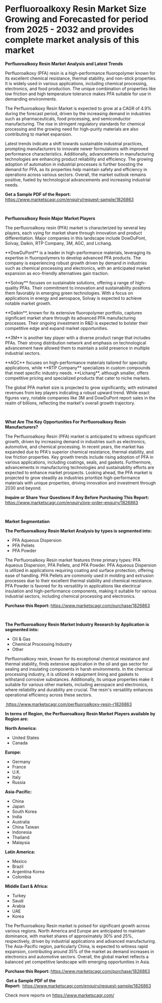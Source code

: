 <p><h1>Perfluoroalkoxy Resin Market Size Growing and Forecasted for period from 2025 - 2032 and provides complete market analysis of this market</h1></p><p><strong>Perfluoroalkoxy Resin Market Analysis and Latest Trends</strong></p>
<p><p>Perfluoroalkoxy (PFA) resin is a high-performance fluoropolymer known for its excellent chemical resistance, thermal stability, and non-stick properties. It is widely used in various applications, including chemical processing, electronics, and food production. The unique combination of properties like low friction and high temperature tolerance makes PFA suitable for use in demanding environments.</p><p>The Perfluoroalkoxy Resin Market is expected to grow at a CAGR of 4.9% during the forecast period, driven by the increasing demand in industries such as pharmaceuticals, food processing, and semiconductor manufacturing. The rise in stringent regulatory standards for chemical processing and the growing need for high-purity materials are also contributing to market expansion. </p><p>Latest trends indicate a shift towards sustainable industrial practices, prompting manufacturers to innovate newer formulations with improved performance characteristics. Additionally, advancements in manufacturing technologies are enhancing product reliability and efficiency. The growing adoption of automation in industrial processes is further boosting the demand for PFA, as its properties help maintain safety and efficiency in operations across various sectors. Overall, the market outlook remains positive, fueled by technological advancements and increasing industrial needs.</p></p>
<p><strong>Get a Sample PDF of the Report:&nbsp;</strong> <a href="https://www.marketscagr.com/enquiry/request-sample/1826863?utm_campaign=1869&utm_medium=2&utm_source=Github&utm_content=ia&utm_term=03022025&utm_id=perfluoroalkoxy-resin">https://www.marketscagr.com/enquiry/request-sample/1826863</a></p>
<p>&nbsp;</p>
<p><strong>Perfluoroalkoxy Resin Major Market Players</strong></p>
<p><p>The perfluoroalkoxy resin (PFA) market is characterized by several key players, each vying for market share through innovation and product differentiation. Major companies in this landscape include DowDuPont, Solvay, Daikin, RTP Company, 3M, AGC, and Lichang.</p><p>**DowDuPont** is a leader in high-performance materials, leveraging its expertise in fluoropolymers to develop advanced PFA products. The company is experiencing robust growth driven by demand in industries such as chemical processing and electronics, with an anticipated market expansion as eco-friendly alternatives gain traction.</p><p>**Solvay** focuses on sustainable solutions, offering a range of high-quality PFAs. Their commitment to innovation and sustainability positions them favorably in emerging green technologies. With a focus on applications in energy and aerospace, Solvay is expected to achieve notable market growth.</p><p>**Daikin**, known for its extensive fluoropolymer portfolio, captures significant market share through its advanced PFA manufacturing processes. Their ongoing investment in R&D is expected to bolster their competitive edge and expand market opportunities.</p><p>**3M** is another key player with a diverse product range that includes PFAs. Their strong distribution network and emphasis on technological advancement have allowed them to maintain a solid presence in multiple industrial sectors.</p><p>**AGC** focuses on high-performance materials tailored for specialty applications, while **RTP Company** specializes in custom compounds that meet specific industry needs. **Lichang**, although smaller, offers competitive pricing and specialized products that cater to niche markets.</p><p>The global PFA market size is projected to grow significantly, with estimated revenues from key players indicating a robust upward trend. While exact figures vary, notable companies like 3M and DowDuPont report sales in the realm of billions, reflecting the market's overall growth trajectory.</p></p>
<p>&nbsp;</p>
<p><strong>What Are The Key Opportunities For Perfluoroalkoxy Resin Manufacturers?</strong></p>
<p><p>The Perfluoroalkoxy Resin (PFA) market is anticipated to witness significant growth, driven by increasing demand in industries such as electronics, automotive, and chemical processing. In recent years, the market has expanded due to PFA's superior chemical resistance, thermal stability, and low friction properties. Key growth trends include rising adoption of PFA in various applications, including coatings, seals, and gaskets. Furthermore, advancements in manufacturing technologies and sustainability efforts are expected to enhance market prospects. Looking ahead, the PFA market is projected to grow steadily as industries prioritize high-performance materials with unique properties, driving innovation and investment through 2030 and beyond.</p></p>
<p><strong>Inquire or Share Your Questions If Any Before Purchasing This Report:</strong> <a href="https://www.marketscagr.com/enquiry/pre-order-enquiry/1826863?utm_campaign=1869&utm_medium=2&utm_source=Github&utm_content=ia&utm_term=03022025&utm_id=perfluoroalkoxy-resin">https://www.marketscagr.com/enquiry/pre-order-enquiry/1826863</a></p>
<p>&nbsp;</p>
<p><strong>Market Segmentation</strong></p>
<p><strong>The Perfluoroalkoxy Resin Market Analysis by types is segmented into:</strong></p>
<p><ul><li>PFA Aqueous Dispersion</li><li>PFA Pellets</li><li>PFA Powder</li></ul></p>
<p><p>The Perfluoroalkoxy Resin market features three primary types: PFA Aqueous Dispersion, PFA Pellets, and PFA Powder. PFA Aqueous Dispersion is utilized in applications requiring coating and surface protection, offering ease of handling. PFA Pellets are commonly used in molding and extrusion processes due to their excellent thermal stability and chemical resistance. PFA Powder is favored for its versatility in applications like electrical insulation and high-performance components, making it suitable for various industrial sectors, including chemical processing and electronics.</p></p>
<p><strong>Purchase this Report:&nbsp;</strong><a href="https://www.marketscagr.com/purchase/1826863?utm_campaign=1869&utm_medium=2&utm_source=Github&utm_content=ia&utm_term=03022025&utm_id=perfluoroalkoxy-resin">https://www.marketscagr.com/purchase/1826863</a></p>
<p>&nbsp;</p>
<p><strong>The Perfluoroalkoxy Resin Market Industry Research by Application is segmented into:</strong></p>
<p><ul><li>Oil & Gas</li><li>Chemical Processing Industry</li><li>Other</li></ul></p>
<p><p>Perfluoroalkoxy resin, known for its exceptional chemical resistance and thermal stability, finds extensive application in the oil and gas sector for sealing and insulating components in harsh environments. In the chemical processing industry, it is utilized in equipment lining and gaskets to withstand corrosive substances. Additionally, its unique properties make it suitable for various other markets, including aerospace and electronics, where reliability and durability are crucial. The resin's versatility enhances operational efficiency across these sectors.</p></p>
<p><a href="https://www.marketscagr.com/perfluoroalkoxy-resin-r1826863?utm_campaign=1869&utm_medium=2&utm_source=Github&utm_content=ia&utm_term=03022025&utm_id=perfluoroalkoxy-resin">&nbsp;https://www.marketscagr.com/perfluoroalkoxy-resin-r1826863</a></p>
<p><strong>In terms of Region, the Perfluoroalkoxy Resin Market Players available by Region are:</strong></p>
<p>
    <p> <strong> North America: </strong>
        <ul>
            <li>United States</li>
            <li>Canada</li>
        </ul>
        </p> 
    <p> <strong> Europe: </strong>
        <ul>
            <li>Germany</li>
            <li>France</li>
            <li>U.K.</li>
            <li>Italy</li>
            <li>Russia</li>
        </ul>
        </p> 
    <p> <strong> Asia-Pacific: </strong>
        <ul>
            <li>China</li>
            <li>Japan</li>
            <li>South Korea</li>
            <li>India</li>
            <li>Australia</li>
            <li>China Taiwan</li>
            <li>Indonesia</li>
            <li>Thailand</li>
            <li>Malaysia</li>
        </ul>
        </p> 
    <p> <strong> Latin America: </strong>
        <ul>
            <li>Mexico</li>
            <li>Brazil</li>
            <li>Argentina Korea</li>
            <li>Colombia</li>
        </ul>
        </p> 
    <p> <strong> Middle East & Africa: </strong>
        <ul>
            <li>Turkey</li>
            <li>Saudi</li>
            <li>Arabia</li>
            <li>UAE</li>
            <li>Korea</li>
        </ul>
    </p>
    </p>
<p><p>The Perfluoroalkoxy Resin market is poised for significant growth across various regions. North America and Europe are anticipated to maintain dominance, with market shares of approximately 30% and 25%, respectively, driven by industrial applications and advanced manufacturing. The Asia-Pacific region, particularly China, is expected to witness rapid expansion, contributing around 35% of the market as demand increases in electronics and automotive sectors. Overall, the global market reflects a balanced yet competitive landscape with emerging opportunities in Asia.</p></p>
<p><strong>Purchase this Report: </strong><a href="https://www.marketscagr.com/purchase/1826863?utm_campaign=1869&utm_medium=2&utm_source=Github&utm_content=ia&utm_term=03022025&utm_id=perfluoroalkoxy-resin">https://www.marketscagr.com/purchase/1826863</a></p>
<p>&nbsp;<strong>Get a Sample PDF of the Report:&nbsp;&nbsp;</strong><a href="https://www.marketscagr.com/enquiry/request-sample/1826863?utm_campaign=1869&utm_medium=2&utm_source=Github&utm_content=ia&utm_term=03022025&utm_id=perfluoroalkoxy-resin">https://www.marketscagr.com/enquiry/request-sample/1826863</a></p>
<p><strong></strong></p>
<p>Check more reports on <a href="https://www.marketscagr.com/?utm_campaign=1869&utm_medium=2&utm_source=Github&utm_content=ia&utm_term=03022025&utm_id=perfluoroalkoxy-resin">https://www.marketscagr.com/</a></p>